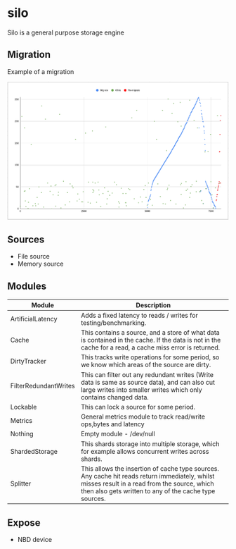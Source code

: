 # silo
Silo is a general purpose storage engine

## Migration

Example of a migration

![alt text](./graph.png?raw=true)

## Sources

* File source
* Memory source

## Modules

| Module | Description |
| ------ | ----------- |
| ArtificialLatency  | Adds a fixed latency to reads / writes for testing/benchmarking.            |
| Cache | This contains a source, and a store of what data is contained in the cache. If the data is not in the cache for a read, a cache miss error is returned. |
| DirtyTracker | This tracks write operations for some period, so we know which areas of the source are dirty. |
| FilterRedundantWrites | This can filter out any redundant writes (Write data is same as source data), and can also cut large writes into smaller writes which only contains changed data. |
| Lockable | This can lock a source for some period. |
| Metrics | General metrics module to track read/write ops,bytes and latency |
| Nothing | Empty module - /dev/null |
| ShardedStorage | This shards storage into multiple storage, which for example allows concurrent writes across shards. |
| Splitter | This allows the insertion of cache type sources. Any cache hit reads return immediately, whilst misses result in a read from the source, which then also gets written to any of the cache type sources.


## Expose

* NBD device